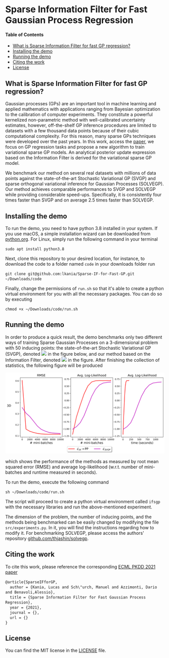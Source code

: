 
# Sparse Information Filter for Fast Gaussian Process Regression   

#### Table of Contents

* [What is Sparse Information Filter for fast GP regression?](#what-is-sparse-information-filter-for-fast-GP-regression?)
* [Installing the demo](#installing-the-demo)
* [Running the demo](#running-the-demo)
* [Citing the work](#citing-the-work)
* [License](#license)

## What is Sparse Information Filter for fast GP regression?

Gaussian processes (GPs) are an important tool in machine learning and applied
mathematics with applications ranging from Bayesian optimization to the calibration
of computer experiments. They constitute a powerful kernelized non-parametric
method with well-calibrated uncertainty estimates, however, off-the-shelf GP
inference procedures are limited to datasets with a few thousand data points
because of their cubic computational complexity. For this reason, many sparse
GPs techniques were developed over the past years. In this work, access the [paper](https://2021.ecmlpkdd.org/wp-content/uploads/2021/07/sub_854.pdf), 
we focus on GP regression tasks and propose a new algorithm to train variational
sparse GP models. An analytical posterior update expression based on the 
Information Filter is derived for the variational sparse GP model.

We benchmark our method on several real datasets with millions of data points against the state-of-the-art Stochastic Variational GP (SVGP) and 
sparse orthogonal variational inference for Gaussian Processes (SOLVEGP). 
Our method achieves comparable performances to SVGP and SOLVEGP while providing considerable speed-ups. Specifically, it is consistently four times faster than
SVGP and on average 2.5 times faster than SOLVEGP.

## Installing the demo

To run the demo, you need to have python 3.8 installed in your system. 
If you use macOS, a simple installation wizard can be downloaded from [python.org](https://www.python.org/ftp/python/3.8.5/python-3.8.5-macosx10.9.pkg).
For Linux, simply run the following command in your terminal 
```
sudo apt install python3.8
```

Next, clone this repository to your desired location, for instance, to download 
the code to a folder named ```code``` in your downloads folder run
```
git clone git@github.com:lkania/Sparse-IF-for-Fast-GP.git ~/Downloads/code
```

Finally, change the permissions of ```run.sh``` so that it's able to create a python
virtual environment for you with all the necessary packages. You can do so by executing
```
chmod +x ~/Downloads/code/run.sh
```

## Running the demo

In order to produce a quick result, the demo benchmarks only two different ways of
training Sparse Gaussian Processes on a 3-dimensional problem with 50 inducing points: the state-of-the-art Stochastic Variational 
GP (SVGP), denoted <img src="https://latex.codecogs.com/svg.image?\\mathcal{L}_{SVGP}"/> in the figure below,
and our method based on the Information Filter, denoted 
<img src="https://latex.codecogs.com/svg.image?\\mathcal{L}_{IA\\rightarrow&space;PP}"/> in the figure. 
After finishing the collection of statistics, the following figure will be produced

![The output of the demo](demo.png "The output of the demo")

which shows the performance of the methods as measured by root mean squared error
(RMSE) and average log-likelihood (w.r.t. number of mini-batches and runtime measured in seconds). 

To run the demo, execute the following command 
```
sh ~/Downloads/code/run.sh
```
The script will proceed to create a python virtual environment called ```ifsgp``` with
the necessary libraries and run the above-mentioned experiment.

The dimension of the problem, the number of inducing points, and the methods being benchmarked can be easily changed by modifying the file ```src/experiments.py```.
In it, you will find the instructions regarding how to modify it.
For benchmarking SOLVEGP, please access the authors' repository [github.com/thjashin/solvegp](https://github.com/thjashin/solvegp).

## Citing the work

To cite this work, please reference the corresponding [ECML PKDD 2021 paper](https://2021.ecmlpkdd.org/wp-content/uploads/2021/07/sub_854.pdf) 
```
@article{SparseIFforGP,
  author = {Kania, Lucas and Sch\"urch, Manuel and Azzimonti, Dario and Benavoli,Alessio},
  title = {Sparse Information Filter for Fast Gaussian Process Regression},
  year = {2021},
  journal = {},
  url = {}
}
```

## License

You can find the MIT license in the [LICENSE](https://github.com/lkania/Sparse-IF-for-Fast-GP/blob/main/LICENSE) file.

